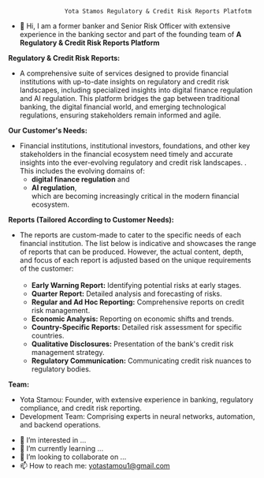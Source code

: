                     Yota Stamos Regulatory & Credit Risk Reports Platfotm

- 👋 Hi, I am a former banker and Senior Risk Officer with extensive experience in the banking sector and part of the founding team of **A Regulatory & Credit Risk Reports Platform** <br>

**Regulatory & Credit Risk Reports:**
* A comprehensive suite of services designed to provide financial institutions with up-to-date insights on regulatory and credit risk landscapes, including specialized insights into digital finance regulation and AI regulation. This platform bridges the gap between traditional banking, the digital financial world, and emerging technological regulations, ensuring stakeholders remain informed and agile.<br>

**Our Customer's Needs:**
* Financial institutions, institutional investors, foundations, and other key stakeholders in the financial ecosystem need timely and accurate insights into the ever-evolving regulatory and credit risk landscapes. . This includes the evolving domains of:
  * **digital finance regulation** and
  * **AI regulation**,<br>
which are becoming increasingly critical in the modern financial ecosystem.

**Reports (Tailored According to Customer Needs):**
* The reports are custom-made to cater to the specific needs of each financial institution. The list below is indicative and showcases the range of reports that can be produced. However, the actual content, depth, and focus of each report is adjusted based on the unique requirements of the customer:<br><br>
  * **Early Warning Report:** Identifying potential risks at early stages.
  * **Quarter Report:** Detailed analysis and forecasting of risks.
  * **Regular and Ad Hoc Reporting:** Comprehensive reports on credit risk management.
  * **Economic Analysis:** Reporting on economic shifts and trends.
  * **Country-Specific Reports:** Detailed risk assessment for specific countries.
  * **Qualitative Disclosures:** Presentation of the bank's credit risk management strategy.
  * **Regulatory Communication:** Communicating credit risk nuances to regulatory bodies.

**Team:**
* Yota Stamou: Founder, with extensive experience in banking, regulatory compliance, and credit risk reporting.
* Development Team: Comprising experts in neural networks, automation, and backend operations.





- 👀 I’m interested in ...
- 🌱 I’m currently learning ...
- 💞️ I’m looking to collaborate on ...
- 📫 How to reach me: yotastamou1@gmail.com

<!---
YotaStamos/YotaStamos is a ✨ special ✨ repository because its `README.md` (this file) appears on your GitHub profile.
You can click the Preview link to take a look at your changes.
--->

